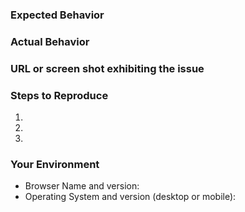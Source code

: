 <!--- Provide a general summary of the issue in the Title above -->

### Expected Behavior
<!--- Tell us what should happen -->

### Actual Behavior
<!--- Tell us what happens instead -->

### URL or screen shot exhibiting the issue

### Steps to Reproduce
 1. 
 2. 
 3. 

### Your Environment
* Browser Name and version:
* Operating System and version (desktop or mobile):
